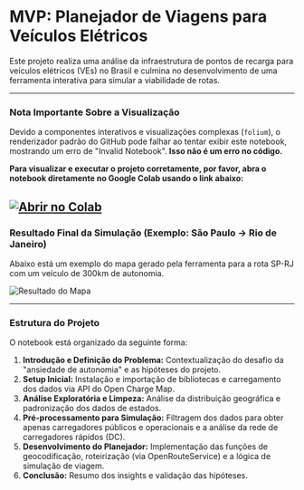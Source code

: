 # MVP: Planejador de Viagens para Veículos Elétricos

Este projeto realiza uma análise da infraestrutura de pontos de recarga para veículos elétricos (VEs) no Brasil e culmina no desenvolvimento de uma ferramenta interativa para simular a viabilidade de rotas.

---

### Nota Importante Sobre a Visualização

Devido a componentes interativos e visualizações complexas (`folium`), o renderizador padrão do GitHub pode falhar ao tentar exibir este notebook, mostrando um erro de "Invalid Notebook". **Isso não é um erro no código.**

**Para visualizar e executar o projeto corretamente, por favor, abra o notebook diretamente no Google Colab usando o link abaixo:**

[![Abrir no Colab](https://colab.research.google.com/assets/colab-badge.svg)](https://colab.research.google.com/github/FelipeCastroFernandes/MVP/blob/main/MVP.ipynb)
---

### Resultado Final da Simulação (Exemplo: São Paulo -> Rio de Janeiro)

Abaixo está um exemplo do mapa gerado pela ferramenta para a rota SP-RJ com um veículo de 300km de autonomia.

![Resultado do Mapa](https://github.com/FelipeCastroFernandes/MVP/blob/main/Resultado_mapa.jpg?raw=true)

---

### Estrutura do Projeto

O notebook está organizado da seguinte forma:
1.  **Introdução e Definição do Problema:** Contextualização do desafio da "ansiedade de autonomia" e as hipóteses do projeto.
2.  **Setup Inicial:** Instalação e importação de bibliotecas e carregamento dos dados via API do Open Charge Map.
3.  **Análise Exploratória e Limpeza:** Análise da distribuição geográfica e padronização dos dados de estados.
4.  **Pré-processamento para Simulação:** Filtragem dos dados para obter apenas carregadores públicos e operacionais e a análise da rede de carregadores rápidos (DC).
5.  **Desenvolvimento do Planejador:** Implementação das funções de geocodificação, roteirização (via OpenRouteService) e a lógica de simulação de viagem.
6.  **Conclusão:** Resumo dos insights e validação das hipóteses.
